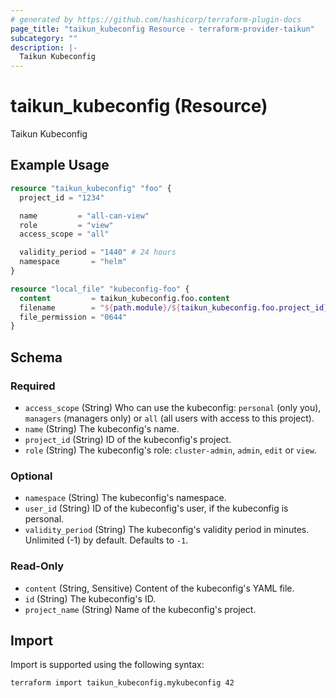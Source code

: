 ```yaml
---
# generated by https://github.com/hashicorp/terraform-plugin-docs
page_title: "taikun_kubeconfig Resource - terraform-provider-taikun"
subcategory: ""
description: |-
  Taikun Kubeconfig
---
```


# taikun_kubeconfig (Resource)

Taikun Kubeconfig

## Example Usage

```terraform
resource "taikun_kubeconfig" "foo" {
  project_id = "1234"

  name         = "all-can-view"
  role         = "view"
  access_scope = "all"

  validity_period = "1440" # 24 hours
  namespace       = "helm"
}

resource "local_file" "kubeconfig-foo" {
  content         = taikun_kubeconfig.foo.content
  filename        = "${path.module}/${taikun_kubeconfig.foo.project_id}-kubeconfig.yaml"
  file_permission = "0644"
}
```

<!-- schema generated by tfplugindocs -->
## Schema

### Required

- `access_scope` (String) Who can use the kubeconfig: `personal` (only you), `managers` (managers only) or `all` (all users with access to this project).
- `name` (String) The kubeconfig's name.
- `project_id` (String) ID of the kubeconfig's project.
- `role` (String) The kubeconfig's role: `cluster-admin`, `admin`, `edit` or `view`.

### Optional

- `namespace` (String) The kubeconfig's namespace.
- `user_id` (String) ID of the kubeconfig's user, if the kubeconfig is personal.
- `validity_period` (String) The kubeconfig's validity period in minutes. Unlimited (-1) by default. Defaults to `-1`.

### Read-Only

- `content` (String, Sensitive) Content of the kubeconfig's YAML file.
- `id` (String) The kubeconfig's ID.
- `project_name` (String) Name of the kubeconfig's project.

## Import

Import is supported using the following syntax:

```shell
terraform import taikun_kubeconfig.mykubeconfig 42
```
